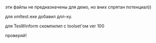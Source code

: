 ﻿эти файлы не предназначены для демо, но вних спрятан потенциал))

для xmltest.exe добавил длл-ку.

для TesWinform скомпилил с toolset'ом ver 100

проверяй!

###### 